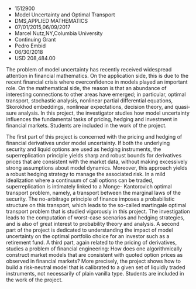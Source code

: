 
* 1512900
* Model Uncertainty and Optimal Transport
* DMS,APPLIED MATHEMATICS
* 07/01/2015,06/09/2017
* Marcel Nutz,NY,Columbia University
* Continuing Grant
* Pedro Embid
* 06/30/2018
* USD 208,484.00

The problem of model uncertainty has recently received widespread attention in
financial mathematics. On the application side, this is due to the recent
financial crisis where overconfidence in models played an important role. On the
mathematical side, the reason is that an abundance of interesting connections to
other areas have emerged; in particular, optimal transport, stochastic analysis,
nonlinear partial differential equations, Skorokhod embeddings, nonlinear
expectations, decision theory, and quasi-sure analysis. In this project, the
investigator studies how model uncertainty influences the fundamental tasks of
pricing, hedging and investment in financial markets. Students are included in
the work of the project.

The first part of this project is concerned with the pricing and hedging of
financial derivatives under model uncertainty. If both the underlying security
and liquid options are used as hedging instruments, the superreplication
principle yields sharp and robust bounds for derivatives prices that are
consistent with the market data, without making excessively strong assumptions
about model dynamics. Moreover, this approach yields a robust hedging strategy
to manage the associated risk. In a mild idealization where a continuum of call
options can be traded, superreplication is intimately linked to a Monge-
Kantorovich optimal transport problem, namely, a transport between the marginal
laws of the security. The no-arbitrage principle of finance imposes a
probabilistic structure on this transport, which leads to the so-called
martingale optimal transport problem that is studied vigorously in this project.
The investigation leads to the computation of worst-case scenarios and hedging
strategies, and is also of great interest to probability theory and analysis. A
second part of the project is dedicated to understanding the impact of model
uncertainty on the optimal portfolio choice for an investor such as a retirement
fund. A third part, again related to the pricing of derivatives, studies a
problem of financial engineering: How does one algorithmically construct market
models that are consistent with quoted option prices as observed in financial
markets? More precisely, the project shows how to build a risk-neutral model
that is calibrated to a given set of liquidly traded instruments, not
necessarily of plain vanilla type. Students are included in the work of the
project.
